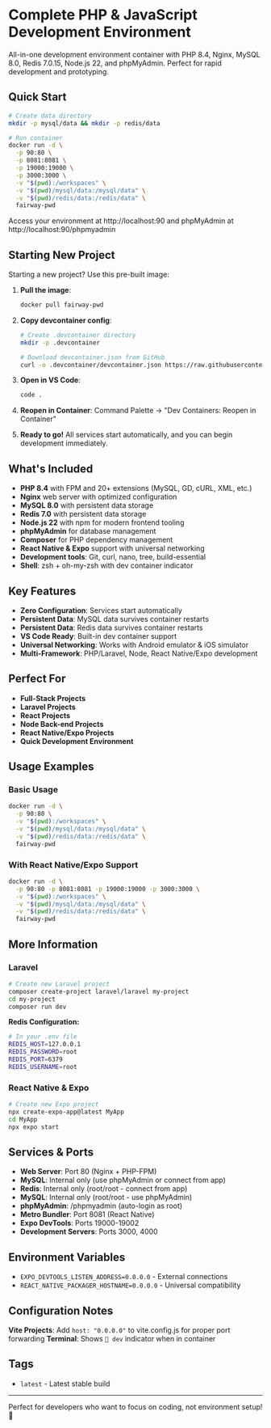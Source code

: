 # Complete PHP & JavaScript Development Environment

All-in-one development environment container with PHP 8.4, Nginx, MySQL 8.0, Redis 7.0.15, Node.js 22, and phpMyAdmin. Perfect for rapid development and prototyping.

## Quick Start

```bash
# Create data directory
mkdir -p mysql/data && mkdir -p redis/data

# Run container
docker run -d \
  -p 90:80 \
  -p 8081:8081 \
  -p 19000:19000 \
  -p 3000:3000 \
  -v "$(pwd):/workspaces" \
  -v "$(pwd)/mysql/data:/mysql/data" \
  -v "$(pwd)/redis/data:/redis/data" \
  fairway-pwd
```

Access your environment at http://localhost:90 and phpMyAdmin at http://localhost:90/phpmyadmin

## Starting New Project

Starting a new project? Use this pre-built image:

1. **Pull the image**:
   ```bash
   docker pull fairway-pwd
   ```

2. **Copy devcontainer config**:
   ```bash
   # Create .devcontainer directory
   mkdir -p .devcontainer
   
   # Download devcontainer.json from GitHub
   curl -o .devcontainer/devcontainer.json https://raw.githubusercontent.com/eimg/fairway-dev-container/main/.devcontainer/devcontainer.json
   ```

3. **Open in VS Code**:
   ```bash
   code .
   ```

4. **Reopen in Container**: Command Palette → "Dev Containers: Reopen in Container"

5. **Ready to go!** All services start automatically, and you can begin development immediately.

## What's Included

- **PHP 8.4** with FPM and 20+ extensions (MySQL, GD, cURL, XML, etc.)
- **Nginx** web server with optimized configuration
- **MySQL 8.0** with persistent data storage
- **Redis 7.0** with persistent data storage
- **Node.js 22** with npm for modern frontend tooling
- **phpMyAdmin** for database management
- **Composer** for PHP dependency management
- **React Native & Expo** support with universal networking
- **Development tools**: Git, curl, nano, tree, build-essential
- **Shell**: zsh + oh-my-zsh with dev container indicator

## Key Features

- **Zero Configuration**: Services start automatically
- **Persistent Data**: MySQL data survives container restarts
- **Persistent Data**: Redis data survives container restarts
- **VS Code Ready**: Built-in dev container support
- **Universal Networking**: Works with Android emulator & iOS simulator
- **Multi-Framework**: PHP/Laravel, Node, React Native/Expo development

## Perfect For

- **Full-Stack Projects**
- **Laravel Projects**
- **React Projects**
- **Node Back-end Projects**
- **React Native/Expo Projects**
- **Quick Development Environment**

## Usage Examples

### Basic Usage
```bash
docker run -d \
  -p 90:80 \
  -v "$(pwd):/workspaces" \
  -v "$(pwd)/mysql/data:/mysql/data" \
  -v "$(pwd)/redis/data:/redis/data" \
  fairway-pwd
```

### With React Native/Expo Support
```bash
docker run -d \
  -p 90:80 -p 8081:8081 -p 19000:19000 -p 3000:3000 \
  -v "$(pwd):/workspaces" \
  -v "$(pwd)/mysql/data:/mysql/data" \
  -v "$(pwd)/redis/data:/redis/data" \
  fairway-pwd
```

## More Information

### Laravel
```bash
# Create new Laravel project
composer create-project laravel/laravel my-project
cd my-project
composer run dev
```

**Redis Configuration:**
```bash
# In your .env file
REDIS_HOST=127.0.0.1
REDIS_PASSWORD=root
REDIS_PORT=6379
REDIS_USERNAME=root
```

### React Native & Expo
```bash
# Create new Expo project
npx create-expo-app@latest MyApp
cd MyApp
npx expo start
```

## Services & Ports

- **Web Server**: Port 80 (Nginx + PHP-FPM)
- **MySQL**: Internal only (use phpMyAdmin or connect from app)
- **Redis**: Internal only (root/root - connect from app)
- **MySQL**: Internal only (root/root - use phpMyAdmin)
- **phpMyAdmin**: /phpmyadmin (auto-login as root)
- **Metro Bundler**: Port 8081 (React Native)
- **Expo DevTools**: Ports 19000-19002
- **Development Servers**: Ports 3000, 4000

## Environment Variables

- `EXPO_DEVTOOLS_LISTEN_ADDRESS=0.0.0.0` - External connections
- `REACT_NATIVE_PACKAGER_HOSTNAME=0.0.0.0` - Universal compatibility

## Configuration Notes

**Vite Projects**: Add `host: "0.0.0.0"` to vite.config.js for proper port forwarding
**Terminal**: Shows `🐳 dev` indicator when in container

## Tags

- `latest` - Latest stable build

---

Perfect for developers who want to focus on coding, not environment setup! 🚀 